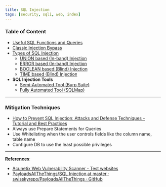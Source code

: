 ```yaml
---
title: SQL Injection
tags: [security, sqli, web, index]
---
```


### Table of Content

* [Useful SQL Functions and Queries](Useful%20SQL%20Functions%20and%20Queries.md)
* [Classic Injection Bypass](Classic%20Injection%20Bypass.md)
* [Types of SQL Injection](Types%20of%20SQL%20Injection.md)
	* [UNION based (In-band) Injection](UNION%20based%20%28In-band%29%20Injection.md)
	* [ERROR based (In-band) Injection](ERROR%20based%20%28In-band%29%20Injection.md)
	* [BOOLEAN based (Blind) Injection](BOOLEAN%20based%20%28Blind%29%20Injection.md)
	* [TIME based (Blind) Injection](TIME%20based%20%28Blind%29%20Injection.md)
* **SQL Injection Tools**
	* [Semi-Automated Tool (Burp Suite)](Semi-Automated%20Tool%20%28Burp%20Suite%29.md)
	* [Fully Automated Tool (SQLMap)](Fully%20Automated%20Tool%20%28SQLMap%29.md)

---

### Mitigation Techniques

* [How to Prevent SQL Injection: Attacks and Defense Techniques - Tutorial and Best Practices](https://www.ptsecurity.com/ww-en/analytics/knowledge-base/how-to-prevent-sql-injection-attacks/)
* Always use Prepare Statements for Queries
* Use Whitelisting when the user controls fields like the column name, table name
* Configure DB to use the least possible privileges

---

**<u>References</u>**:

* [Acunetix Web Vulnerability Scanner - Test websites](http://www.vulnweb.com/)
* [PayloadsAllTheThings/SQL Injection at master · swisskyrepo/PayloadsAllTheThings · GitHub](https://github.com/swisskyrepo/PayloadsAllTheThings/tree/master/SQL%20Injection)